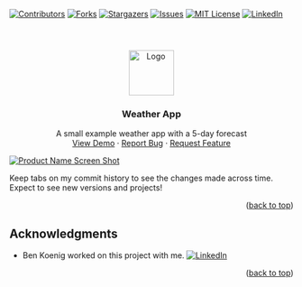 <!-- PROJECT SHIELDS -->
<!--
*** I'm using markdown "reference style" links for readability.
*** Reference links are enclosed in brackets [ ] instead of parentheses ( ).
*** See the bottom of this document for the declaration of the reference variables
*** for contributors-url, forks-url, etc. This is an optional, concise syntax you may use.
*** https://www.markdownguide.org/basic-syntax/#reference-style-links
-->
[![Contributors][contributors-shield]][contributors-url]
[![Forks][forks-shield]][forks-url]
[![Stargazers][stars-shield]][stars-url]
[![Issues][issues-shield]][issues-url]
[![MIT License][license-shield]][license-url]
[![LinkedIn][linkedin-shield]][linkedin-url]
# <div id="top"></div>
<!--
*** Thanks for checking out the Best-README-Template. If you have a suggestion
*** that would make this better, please fork the repo and create a pull request
*** or simply open an issue with the tag "enhancement".
*** Don't forget to give the project a star!
*** Thanks again! Now go create something AMAZING! :D
-->

<!-- PROJECT LOGO -->
<br />
<div align="center">
  <a href="https://atmention.github.io/weather_app/">
    <img src="assets/images/logo.png" alt="Logo" width="80" height="80">
  </a>

<h3 align="center">Weather App</h3>

  <p align="center">
    A small example weather app with a 5-day forecast
    <br />
    <a href="https://atmention.github.io/weather_app/">View Demo</a>
    ·
    <a href="https://atmention.github.io/weather_app/issues">Report Bug</a>
    ·
    <a href="https://atmention.github.io/weather_app/issues">Request Feature</a>
  </p>
</div>



<!-- ABOUT THE PROJECT -->
[![Product Name Screen Shot][product-screenshot]](https://atmention.github.io/weather_app/)

Keep tabs on my commit history to see the changes made across time.
Expect to see new versions and projects!

<p align="right">(<a href="#top">back to top</a>)</p>

<!-- ACKNOWLEDGMENTS -->
## Acknowledgments

* Ben Koenig worked on this project with me. [![LinkedIn][linkedin-shield]][linkedin-url-ben]

<p align="right">(<a href="#top">back to top</a>)</p>



<!-- MARKDOWN LINKS & IMAGES -->
<!-- https://www.markdownguide.org/basic-syntax/#reference-style-links -->
[contributors-shield]: https://img.shields.io/github/contributors/atmention/weather_app.svg?style=for-the-badge
[contributors-url]: https://github.com/atmention/weather_app/graphs/contributors
[forks-shield]: https://img.shields.io/github/forks/atmention/weather_app.svg?style=for-the-badge
[forks-url]: https://github.com/atmention/weather_app/network/members
[stars-shield]: https://img.shields.io/github/stars/atmention/weather_app.svg?style=for-the-badge
[stars-url]: https://github.com/atmention/weather_app/stargazers
[issues-shield]: https://img.shields.io/github/issues/atmention/weather_app.svg?style=for-the-badge
[issues-url]: https://github.com/atmention/weather_app/issues
[license-shield]: https://img.shields.io/github/license/atmention/weather_app.svg?style=for-the-badge
[license-url]: https://github.com/atmention/weather_app/blob/main/LICENSE
[linkedin-shield]: https://img.shields.io/badge/-LinkedIn-black.svg?style=for-the-badge&logo=linkedin&colorB=555
[linkedin-url]: https://www.linkedin.com/in/tim-carrier-9a2a9a22/
[linkedin-url-ben]: https://www.linkedin.com/in/bk09/
[product-screenshot]: assets/images/image.png


